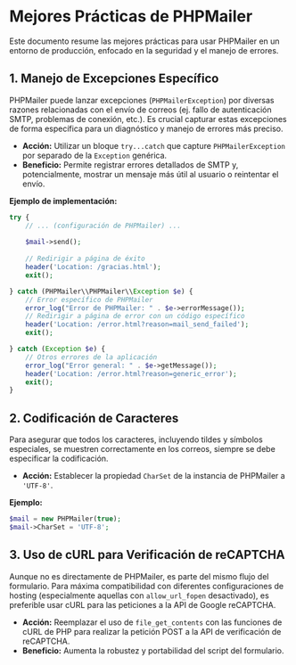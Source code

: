 # Mejores Prácticas de PHPMailer

Este documento resume las mejores prácticas para usar PHPMailer en un entorno de producción, enfocado en la seguridad y el manejo de errores.

## 1. Manejo de Excepciones Específico

PHPMailer puede lanzar excepciones (`PHPMailerException`) por diversas razones relacionadas con el envío de correos (ej. fallo de autenticación SMTP, problemas de conexión, etc.). Es crucial capturar estas excepciones de forma específica para un diagnóstico y manejo de errores más preciso.

- **Acción:** Utilizar un bloque `try...catch` que capture `PHPMailerException` por separado de la `Exception` genérica.
- **Beneficio:** Permite registrar errores detallados de SMTP y, potencialmente, mostrar un mensaje más útil al usuario o reintentar el envío.

**Ejemplo de implementación:**

```php
try {
    // ... (configuración de PHPMailer) ...
    
    $mail->send();
    
    // Redirigir a página de éxito
    header('Location: /gracias.html');
    exit();

} catch (PHPMailer\\PHPMailer\\Exception $e) {
    // Error específico de PHPMailer
    error_log("Error de PHPMailer: " . $e->errorMessage());
    // Redirigir a página de error con un código específico
    header('Location: /error.html?reason=mail_send_failed');
    exit();

} catch (Exception $e) {
    // Otros errores de la aplicación
    error_log("Error general: " . $e->getMessage());
    header('Location: /error.html?reason=generic_error');
    exit();
}
```

## 2. Codificación de Caracteres

Para asegurar que todos los caracteres, incluyendo tildes y símbolos especiales, se muestren correctamente en los correos, siempre se debe especificar la codificación.

- **Acción:** Establecer la propiedad `CharSet` de la instancia de PHPMailer a `'UTF-8'`.

**Ejemplo:**

```php
$mail = new PHPMailer(true);
$mail->CharSet = 'UTF-8';
```

## 3. Uso de cURL para Verificación de reCAPTCHA

Aunque no es directamente de PHPMailer, es parte del mismo flujo del formulario. Para máxima compatibilidad con diferentes configuraciones de hosting (especialmente aquellas con `allow_url_fopen` desactivado), es preferible usar cURL para las peticiones a la API de Google reCAPTCHA.

- **Acción:** Reemplazar el uso de `file_get_contents` con las funciones de cURL de PHP para realizar la petición POST a la API de verificación de reCAPTCHA.
- **Beneficio:** Aumenta la robustez y portabilidad del script del formulario.
```